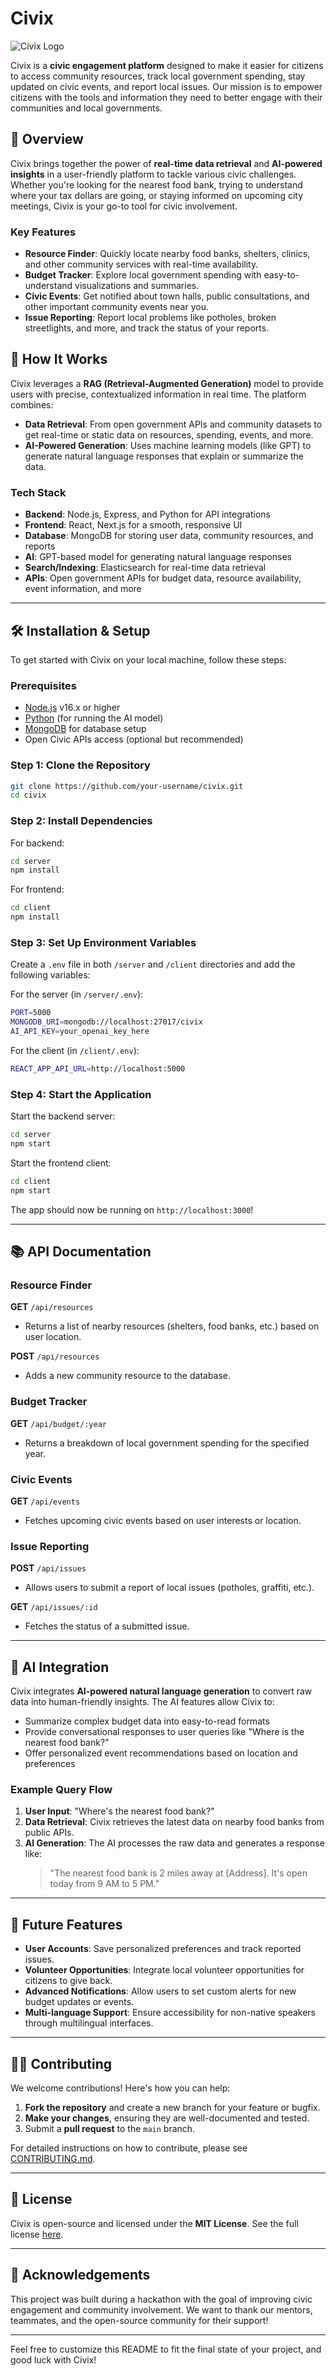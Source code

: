 # Civix

![Civix Logo](https://via.placeholder.com/200) <!-- Add your logo URL here -->

Civix is a **civic engagement platform** designed to make it easier for citizens to access community resources, track local government spending, stay updated on civic events, and report local issues. Our mission is to empower citizens with the tools and information they need to better engage with their communities and local governments. 

## 🚀 Overview

Civix brings together the power of **real-time data retrieval** and **AI-powered insights** in a user-friendly platform to tackle various civic challenges. Whether you're looking for the nearest food bank, trying to understand where your tax dollars are going, or staying informed on upcoming city meetings, Civix is your go-to tool for civic involvement.

### Key Features

- **Resource Finder**: Quickly locate nearby food banks, shelters, clinics, and other community services with real-time availability.
- **Budget Tracker**: Explore local government spending with easy-to-understand visualizations and summaries.
- **Civic Events**: Get notified about town halls, public consultations, and other important community events near you.
- **Issue Reporting**: Report local problems like potholes, broken streetlights, and more, and track the status of your reports.

## 🧠 How It Works

Civix leverages a **RAG (Retrieval-Augmented Generation)** model to provide users with precise, contextualized information in real time. The platform combines:
- **Data Retrieval**: From open government APIs and community datasets to get real-time or static data on resources, spending, events, and more.
- **AI-Powered Generation**: Uses machine learning models (like GPT) to generate natural language responses that explain or summarize the data.

### Tech Stack

- **Backend**: Node.js, Express, and Python for API integrations
- **Frontend**: React, Next.js for a smooth, responsive UI
- **Database**: MongoDB for storing user data, community resources, and reports
- **AI**: GPT-based model for generating natural language responses
- **Search/Indexing**: Elasticsearch for real-time data retrieval
- **APIs**: Open government APIs for budget data, resource availability, event information, and more

---

## 🛠️ Installation & Setup

To get started with Civix on your local machine, follow these steps:

### Prerequisites
- [Node.js](https://nodejs.org/) v16.x or higher
- [Python](https://www.python.org/) (for running the AI model)
- [MongoDB](https://www.mongodb.com/) for database setup
- Open Civic APIs access (optional but recommended)

### Step 1: Clone the Repository
```bash
git clone https://github.com/your-username/civix.git
cd civix
```

### Step 2: Install Dependencies
For backend:
```bash
cd server
npm install
```

For frontend:
```bash
cd client
npm install
```

### Step 3: Set Up Environment Variables
Create a `.env` file in both `/server` and `/client` directories and add the following variables:

For the server (in `/server/.env`):
```bash
PORT=5000
MONGODB_URI=mongodb://localhost:27017/civix
AI_API_KEY=your_openai_key_here
```

For the client (in `/client/.env`):
```bash
REACT_APP_API_URL=http://localhost:5000
```

### Step 4: Start the Application

Start the backend server:
```bash
cd server
npm start
```

Start the frontend client:
```bash
cd client
npm start
```

The app should now be running on `http://localhost:3000`!

---

## 📚 API Documentation

### Resource Finder
**GET** `/api/resources`
- Returns a list of nearby resources (shelters, food banks, etc.) based on user location.

**POST** `/api/resources`
- Adds a new community resource to the database.

### Budget Tracker
**GET** `/api/budget/:year`
- Returns a breakdown of local government spending for the specified year.

### Civic Events
**GET** `/api/events`
- Fetches upcoming civic events based on user interests or location.

### Issue Reporting
**POST** `/api/issues`
- Allows users to submit a report of local issues (potholes, graffiti, etc.).

**GET** `/api/issues/:id`
- Fetches the status of a submitted issue.

---

## 🤖 AI Integration

Civix integrates **AI-powered natural language generation** to convert raw data into human-friendly insights. The AI features allow Civix to:
- Summarize complex budget data into easy-to-read formats
- Provide conversational responses to user queries like "Where is the nearest food bank?"
- Offer personalized event recommendations based on location and preferences

### Example Query Flow
1. **User Input**: "Where's the nearest food bank?"
2. **Data Retrieval**: Civix retrieves the latest data on nearby food banks from public APIs.
3. **AI Generation**: The AI processes the raw data and generates a response like: 
   > "The nearest food bank is 2 miles away at [Address]. It's open today from 9 AM to 5 PM."

---

## 🚧 Future Features
- **User Accounts**: Save personalized preferences and track reported issues.
- **Volunteer Opportunities**: Integrate local volunteer opportunities for citizens to give back.
- **Advanced Notifications**: Allow users to set custom alerts for new budget updates or events.
- **Multi-language Support**: Ensure accessibility for non-native speakers through multilingual interfaces.

---

## 🧑‍💻 Contributing

We welcome contributions! Here's how you can help:

1. **Fork the repository** and create a new branch for your feature or bugfix.
2. **Make your changes**, ensuring they are well-documented and tested.
3. Submit a **pull request** to the `main` branch.

For detailed instructions on how to contribute, please see [CONTRIBUTING.md](CONTRIBUTING.md).

---

## 📝 License

Civix is open-source and licensed under the **MIT License**. See the full license [here](LICENSE).

---

## 🌟 Acknowledgements

This project was built during a hackathon with the goal of improving civic engagement and community involvement. We want to thank our mentors, teammates, and the open-source community for their support!

---

Feel free to customize this README to fit the final state of your project, and good luck with Civix!
